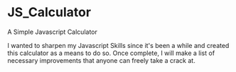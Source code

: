 # JS_Calculator
A Simple Javascript Calculator 

I wanted to sharpen my Javascript Skills since it's been a while and created this calculator as a means to do so. Once complete, I will make a list of necessary improvements that anyone can freely take a crack at. 
